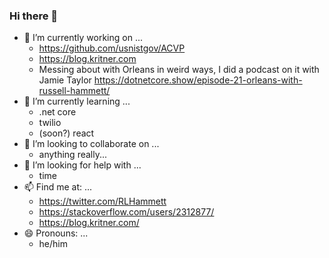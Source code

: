 ### Hi there 👋

- 🔭 I’m currently working on ...
  - https://github.com/usnistgov/ACVP
  - https://blog.kritner.com
  - Messing about with Orleans in weird ways, I did a podcast on it with Jamie Taylor https://dotnetcore.show/episode-21-orleans-with-russell-hammett/
- 🌱 I’m currently learning ...
  - .net core
  - twilio
  - (soon?) react
- 👯 I’m looking to collaborate on ...
  - anything really...
- 🤔 I’m looking for help with ...
  - time
- 📫 Find me at: ...
  - https://twitter.com/RLHammett
  - https://stackoverflow.com/users/2312877/
  - https://blog.kritner.com/
- 😄 Pronouns: ...
  - he/him
